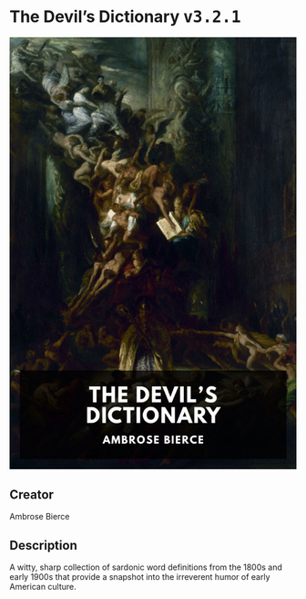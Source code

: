 
# The Devil’s Dictionary <kbd>v3.2.1</kbd>

<center>
  <img src="./cover-1024.jpg"/>
</center>

## Creator
Ambrose Bierce

## Description
A witty, sharp collection of sardonic word definitions from the 1800s and early 1900s that provide a snapshot into the irreverent humor of early American culture.
